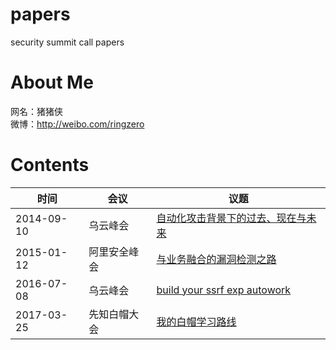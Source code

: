 # papers
security summit call papers

# About Me
网名：猪猪侠    
微博：http://weibo.com/ringzero

# Contents
| 时间 | 会议 | 议题 |
| --- | --- | --- |
| 2014-09-10 | 乌云峰会 | [自动化攻击背景下的过去、现在与未来](papers/自动化攻击背景下的过去、现在与未来--20140910.pdf) |
| 2015-01-12 | 阿里安全峰会 | [与业务融合的漏洞检测之路](papers/与业务融合的漏洞检测之路-猪猪侠-20150112.pdf) |
| 2016-07-08 | 乌云峰会 | [build your ssrf exp autowork](papers/build_your_ssrf_exp_autowork--20160711.pdf) |
| 2017-03-25 | 先知白帽大会 | [我的白帽学习路线](papers/我的白帽学习路线--20170325.pdf) |
